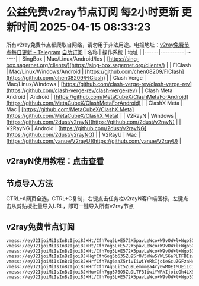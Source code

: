 # 公益免费v2ray节点订阅 每2小时更新 更新时间 2025-04-15 08:33:23
所有v2ray免费节点都爬取自网络，请勿用于非法用途。电报地址：[v2ray免费节点每日更新 – Telegram](https://t.me/just_do_chat) 
[自助订阅](https://share.colors.nyc.mn/)
| 名称 | 操作系统 | 地址 |
|------|----------|------|
| SingBox | Mac/Linux/Android/Ios | [https://sing-box.sagernet.org/clients/](https://sing-box.sagernet.org/clients/) |
| FlClash | Mac/Linux/Windows/Android | [https://github.com/chen08209/FlClash](https://github.com/chen08209/FlClash) |
| Clash Verge | Mac/Linux/Windows | [https://github.com/clash-verge-rev/clash-verge-rev](https://github.com/clash-verge-rev/clash-verge-rev) |
| Clash Meta Android | Android | [https://github.com/MetaCubeX/ClashMetaForAndroid](https://github.com/MetaCubeX/ClashMetaForAndroid) |
| ClashX Meta | Mac | [https://github.com/MetaCubeX/ClashX.Meta](https://github.com/MetaCubeX/ClashX.Meta) |
| V2RayN | Windows | [https://github.com/2dust/v2rayN](https://github.com/2dust/v2rayN) |
| V2RayNG | Android | [https://github.com/2dust/v2rayNG](https://github.com/2dust/v2rayNG) |
| V2RayU | Mac | [https://github.com/yanue/V2rayU](https://github.com/yanue/V2rayU) |
## v2rayN使用教程：[点击查看](https://blog.colors.nyc.mn/posts/how-to-use-v2rayn//)
## 节点导入方法
CTRL+A网页全选，CTRL+C复制，右键点击任务栏v2rayN客户端图标，左键点击从剪贴板批量导入URL，即可一键导入所有v2ray节点  
## v2ray免费节点订阅  
``` 
vmess://eyJ2IjoiMiIsInBzIjoi8J+Ht/Cfh7og5L+E572X5pavLeWco+W9vOW+l+WgoS0wMDEtMUMiLCJhZGQiOiIxOTUuNTguNDkuODQiLCJwb3J0IjoiMjIwMTEiLCJ0eXBlIjoibm9uZSIsImlkIjoiZTEzNjRiNWMtMzBmMi00YmU0LWJmYTAtN2E2YWU5ZjVjOWMwIiwiYWlkIjoiMCIsIm5ldCI6IndzIiwicGF0aCI6Ii8iLCJob3N0IjoiIiwidGxzIjoiIn0=
vmess://eyJ2IjoiMiIsInBzIjoi8J+Ht/Cfh7og5L+E572X5pavLeWco+W9vOW+l+WgoS0wMDEtMUEiLCJhZGQiOiIxOTUuNTguNDkuODQiLCJwb3J0IjoiMjIwMTEiLCJ0eXBlIjoibm9uZSIsImlkIjoiODA1MDY4MjQtNWI2Ny00N2EyLWFlMWUtMDkyZDlkMDVkNjlmIiwiYWlkIjoiMCIsIm5ldCI6IndzIiwicGF0aCI6Ii8iLCJob3N0IjoiIiwidGxzIjoiIn0=
vmess://eyJ2IjoiMiIsInBzIjoi8J+Ht/Cfh7og5L+E572X5pavLeWco+W9vOW+l+WgoS0wMDEtMUQiLCJhZGQiOiIxOTUuNTguNDkuODQiLCJwb3J0IjoiMjIwMTEiLCJ0eXBlIjoibm9uZSIsImlkIjoiMDUzMTdmOGYtZDIzYi00ZDE0LTk5ZTEtOTUyMzFkZTE1YTg3IiwiYWlkIjoiMCIsIm5ldCI6IndzIiwicGF0aCI6Ii8iLCJob3N0IjoiIiwidGxzIjoiIn0=
vmess://eyJ2IjoiMiIsInBzIjoi8J+HqfCfh6og5b635Zu95rOV5YWw5YWL56aPLTFBIiwiYWRkIjoiZnJhbmtmdXJ0LmZhZm9yZXguZXUub3JnIiwicG9ydCI6IjIzNDUxIiwidHlwZSI6Im5vbmUiLCJpZCI6Ijk5YmNlZWYxLTY0ZDktNDYzNi04YjdlLWQ0OTFmMThkZWQ1MyIsImFpZCI6IjAiLCJuZXQiOiJ3cyIsInBhdGgiOiIvaXRkb2c/ZWQ9MjU2MCIsImhvc3QiOiJ1cy1uZXcwMy5kYWx1cXVhbi50b3AiLCJ0bHMiOiIifQ==
vmess://eyJ2IjoiMiIsInBzIjoi8J+HrfCfh7Ag6aaZ5rivIiwiYWRkIjoieGcuZGFzaHVhaS5jeW91IiwicG9ydCI6IjE5OTAxIiwidHlwZSI6Im5vbmUiLCJpZCI6ImQzZDI5ZTQ2LWIxMjEtNGVkMi1iMGRjLWRjOWQ0M2IyOTdjNiIsImFpZCI6IjAiLCJuZXQiOiJ0Y3AiLCJwYXRoIjoiLyIsImhvc3QiOiJ4Zy5kYXNodWFpLmN5b3UiLCJ0bHMiOiIifQ==
vmess://eyJ2IjoiMiIsInBzIjoi8J+HrfCfh7Ag5Lit5Zu9Lemmmea4ry0wMDEtMUEiLCJhZGQiOiIyMTIuMTkyLjEyLjE1NCIsInBvcnQiOiIyMzAxMSIsInR5cGUiOiJub25lIiwiaWQiOiI4MDUwNjgyNC01YjY3LTQ3YTItYWUxZS0wOTJkOWQwNWQ2OWYiLCJhaWQiOiIwIiwibmV0Ijoid3MiLCJwYXRoIjoiLyIsImhvc3QiOiIiLCJ0bHMiOiIifQ==
vmess://eyJ2IjoiMiIsInBzIjoi8J+HuvCfh7gg576O5Zu9LTFBIiwiYWRkIjoicGh4LXBsdXMtMWRkbnMuZmFmb3JleC5ldS5vcmciLCJwb3J0IjoiMjM0NTEiLCJ0eXBlIjoibm9uZSIsImlkIjoiOTliY2VlZjEtNjRkOS00NjM2LThiN2UtZDQ5MWYxOGRlZDUzIiwiYWlkIjoiMCIsIm5ldCI6IndzIiwicGF0aCI6Ii8iLCJob3N0IjoicGh4LXBsdXMtMWRkbnMuZmFmb3JleC5ldS5vcmciLCJ0bHMiOiIifQ==
vmess://eyJ2IjoiMiIsInBzIjoi8J+Ht/Cfh7og5L+E572X5pavLeWco+W9vOW+l+WgoS0wMDEtMUIiLCJhZGQiOiIxOTUuNTguNDkuODQiLCJwb3J0IjoiMjIwMTEiLCJ0eXBlIjoibm9uZSIsImlkIjoiZGY3YjU1YzItODMzMy00NmQwLWE4N2QtODI5MmY0Y2E4Zjg4IiwiYWlkIjoiMCIsIm5ldCI6IndzIiwicGF0aCI6Ii8iLCJob3N0IjoiIiwidGxzIjoiIn0=
```

